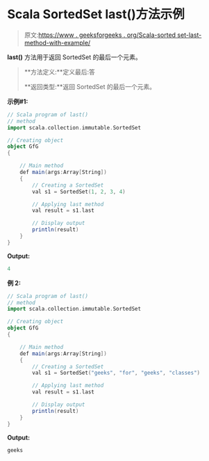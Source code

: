# Scala SortedSet last()方法示例

> 原文:[https://www . geeksforgeeks . org/Scala-sorted set-last-method-with-example/](https://www.geeksforgeeks.org/scala-sortedset-last-method-with-example/)

**last()** 方法用于返回 SortedSet 的最后一个元素。

> **方法定义:**定义最后:答
> 
> **返回类型:**返回 SortedSet 的最后一个元素。

**示例#1:**

```scala
// Scala program of last() 
// method 
import scala.collection.immutable.SortedSet 

// Creating object 
object GfG 
{ 

    // Main method 
    def main(args:Array[String]) 
    { 
        // Creating a SortedSet 
        val s1 = SortedSet(1, 2, 3, 4) 

        // Applying last method 
        val result = s1.last

        // Display output
        println(result)
    } 
} 
```

**Output:**

```scala
4

```

**例 2:**

```scala
// Scala program of last() 
// method 
import scala.collection.immutable.SortedSet 

// Creating object 
object GfG 
{ 

    // Main method 
    def main(args:Array[String]) 
    { 
        // Creating a SortedSet 
        val s1 = SortedSet("geeks", "for", "geeks", "classes") 

        // Applying last method 
        val result = s1.last

        // Display output
        println(result)
    } 
} 
```

**Output:**

```scala
geeks

```